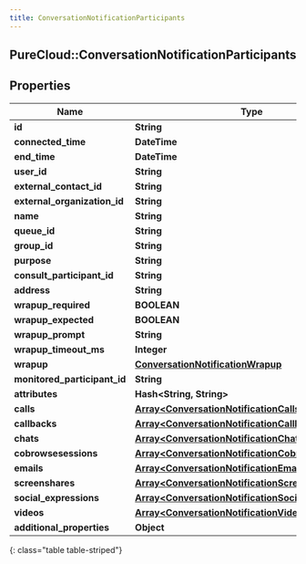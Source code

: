 ```yaml
---
title: ConversationNotificationParticipants
---
```

## PureCloud::ConversationNotificationParticipants

## Properties

|Name | Type | Description | Notes|
|------------ | ------------- | ------------- | -------------|
| **id** | **String** |  | [optional] |
| **connected_time** | **DateTime** |  | [optional] |
| **end_time** | **DateTime** |  | [optional] |
| **user_id** | **String** |  | [optional] |
| **external_contact_id** | **String** |  | [optional] |
| **external_organization_id** | **String** |  | [optional] |
| **name** | **String** |  | [optional] |
| **queue_id** | **String** |  | [optional] |
| **group_id** | **String** |  | [optional] |
| **purpose** | **String** |  | [optional] |
| **consult_participant_id** | **String** |  | [optional] |
| **address** | **String** |  | [optional] |
| **wrapup_required** | **BOOLEAN** |  | [optional] |
| **wrapup_expected** | **BOOLEAN** |  | [optional] |
| **wrapup_prompt** | **String** |  | [optional] |
| **wrapup_timeout_ms** | **Integer** |  | [optional] |
| **wrapup** | [**ConversationNotificationWrapup**](ConversationNotificationWrapup.html) |  | [optional] |
| **monitored_participant_id** | **String** |  | [optional] |
| **attributes** | **Hash&lt;String, String&gt;** |  | [optional] |
| **calls** | [**Array&lt;ConversationNotificationCalls&gt;**](ConversationNotificationCalls.html) |  | [optional] |
| **callbacks** | [**Array&lt;ConversationNotificationCallbacks&gt;**](ConversationNotificationCallbacks.html) |  | [optional] |
| **chats** | [**Array&lt;ConversationNotificationChats&gt;**](ConversationNotificationChats.html) |  | [optional] |
| **cobrowsesessions** | [**Array&lt;ConversationNotificationCobrowsesessions&gt;**](ConversationNotificationCobrowsesessions.html) |  | [optional] |
| **emails** | [**Array&lt;ConversationNotificationEmails&gt;**](ConversationNotificationEmails.html) |  | [optional] |
| **screenshares** | [**Array&lt;ConversationNotificationScreenshares&gt;**](ConversationNotificationScreenshares.html) |  | [optional] |
| **social_expressions** | [**Array&lt;ConversationNotificationSocialExpressions&gt;**](ConversationNotificationSocialExpressions.html) |  | [optional] |
| **videos** | [**Array&lt;ConversationNotificationVideos&gt;**](ConversationNotificationVideos.html) |  | [optional] |
| **additional_properties** | **Object** |  | [optional] |
{: class="table table-striped"}


